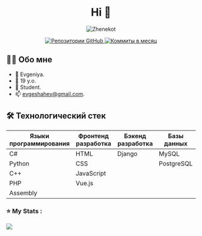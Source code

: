 <h1 align="center">Hi 👋</h1>

<p align="center">
  <img src="https://github-readme-stats.vercel.app/api?username=Zhenekot&show_icons=true" alt="Zhenekot" />
</p>

<p align="center">
  <a href="https://github.com/Zhenekot?tab=repositories">
    <img src="https://badges.pufler.dev/repos/Zhenekot" alt="Репозитории GitHub" />
  </a>
  <a href="https://github.com/Zhenekot]">
    <img src="https://badges.pufler.dev/commits/monthly/Zhenekot" alt="Коммиты в месяц" />
  </a>
</p>

## 🙋‍♂️ Обо мне

- 🔭 Evgeniya.
- 🌱 19 y.o.
- 👯 Student.
- 📫 evgeshahey@gmail.com.

## 🛠 Технологический стек

| Языки программирования | Фронтенд разработка | Бэкенд разработка   | Базы данных        | 
|------------------------|---------------------|---------------------|--------------------|
| C#                     | HTML                | Django              | MySQL              |      
| Python                 | CSS                 |                     | PostgreSQL         | 
| C++                    | JavaScript          |                     |                    |      
| PHP                    | Vue.js              |                     |                    |                
| Assembly               |                     |                     |                    |                


 ### ⭐ My Stats :

![](http://github-profile-summary-cards.vercel.app/api/cards/profile-details?username=Zhenekot&theme=default) 
